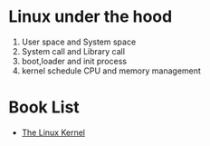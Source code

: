 Linux under the hood
====================

1. User space and System space
2. System call and Library call
3. boot,loader and init process
4. kernel schedule CPU and memory management


# Book List

- [The Linux Kernel](http://tldp.org/LDP/tlk/tlk.html)
